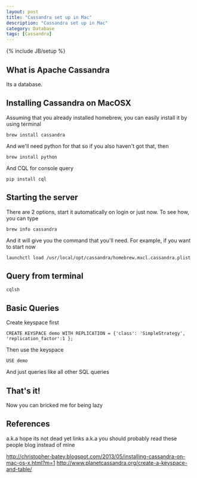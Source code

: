 ```yaml
---
layout: post
title: "Cassandra set up in Mac"
description: "Cassandra set up in Mac"
category: Database
tags: [Cassandra]
---
```

{% include JB/setup %}

## What is Apache Cassandra

Its a database.

## Installing Cassandra on MacOSX

Assuming that you already installed homebrew, you can easily install it by using terminal

	brew install cassandra

And we'll need python for that so if you also haven't got that, then

	brew install python

And CQL for console query

	pip install cql

## Starting the server

There are 2 options, start it automatically on login or just now.
To see how, you can type

	brew info cassandra

And it will give you the command that you'll need. For example, if you want to start now

	launchctl load /usr/local/opt/cassandra/homebrew.mxcl.cassandra.plist 

## Query from terminal

	cqlsh

## Basic Queries

Create keyspace first

	CREATE KEYSPACE demo WITH REPLICATION = {'class': 'SimpleStrategy', 'replication_factor':1 };

Then use the keyspace

	USE demo

And just queries like all other SQL queries

## That's it!

Now you can bricked me for being lazy

## References
a.k.a hope its not dead yet links
a.k.a you should probably read these people blog instead of mine

http://christopher-batey.blogspot.com/2013/05/installing-cassandra-on-mac-os-x.html?m=1
http://www.planetcassandra.org/create-a-keyspace-and-table/